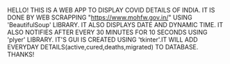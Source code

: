 HELLO! THIS IS A WEB APP TO DISPLAY COVID DETAILS OF INDIA. IT IS DONE BY WEB SCRAPPING "https://www.mohfw.gov.in/" USING 'BeautifulSoup' LIBRARY. IT ALSO DISPLAYS DATE AND DYNAMIC TIME. IT ALSO NOTIFIES AFTER EVERY 30 MINUTES FOR 10 SECONDS USING 'plyer' LIBRARY. IT'S GUI IS CREATED USING 'tkinter'.IT WILL ADD EVERYDAY DETAILS(active,cured,deaths,migrated) TO DATABASE. THANKS!
